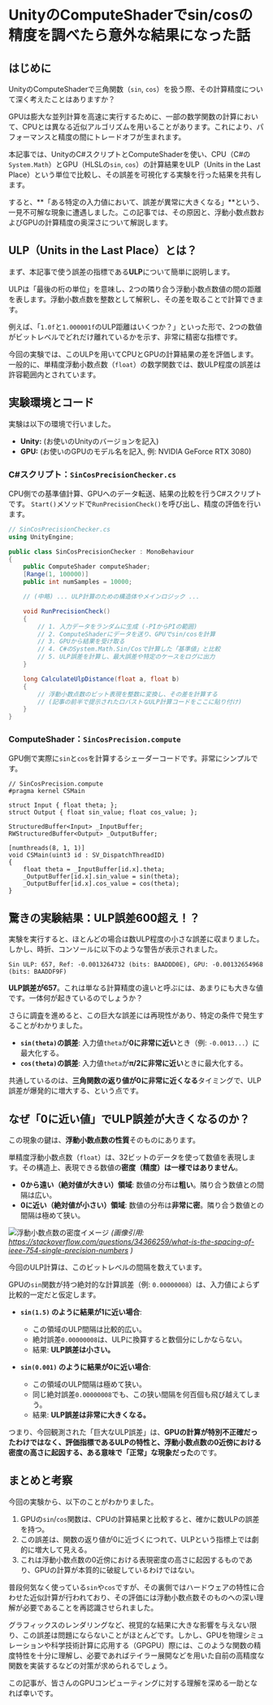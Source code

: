 
# UnityのComputeShaderでsin/cosの精度を調べたら意外な結果になった話

## はじめに

UnityのComputeShaderで三角関数（`sin`, `cos`）を扱う際、その計算精度について深く考えたことはありますか？

GPUは膨大な並列計算を高速に実行するために、一部の数学関数の計算において、CPUとは異なる近似アルゴリズムを用いることがあります。これにより、パフォーマンスと精度の間にトレードオフが生まれます。

本記事では、UnityのC#スクリプトとComputeShaderを使い、CPU（C#の`System.Math`）とGPU（HLSLの`sin`, `cos`）の計算結果をULP（Units in the Last Place）という単位で比較し、その誤差を可視化する実験を行った結果を共有します。

すると、**「ある特定の入力値において、誤差が異常に大きくなる」**という、一見不可解な現象に遭遇しました。この記事では、その原因と、浮動小数点数およびGPUの計算精度の奥深さについて解説します。

## ULP（Units in the Last Place）とは？

まず、本記事で使う誤差の指標である**ULP**について簡単に説明します。

ULPは「最後の桁の単位」を意味し、2つの隣り合う浮動小数点数値の間の距離を表します。浮動小数点数を整数として解釈し、その差を取ることで計算できます。

例えば、「`1.0f`と`1.000001f`のULP距離はいくつか？」といった形で、2つの数値がビットレベルでどれだけ離れているかを示す、非常に精密な指標です。

今回の実験では、このULPを用いてCPUとGPUの計算結果の差を評価します。一般的に、単精度浮動小数点数（`float`）の数学関数では、数ULP程度の誤差は許容範囲内とされています。

## 実験環境とコード

実験は以下の環境で行いました。

-   **Unity:** (お使いのUnityのバージョンを記入)
-   **GPU:** (お使いのGPUのモデル名を記入, 例: NVIDIA GeForce RTX 3080)

### C#スクリプト：`SinCosPrecisionChecker.cs`

CPU側での基準値計算、GPUへのデータ転送、結果の比較を行うC#スクリプトです。
`Start()`メソッドで`RunPrecisionCheck()`を呼び出し、精度の評価を行います。

```csharp
// SinCosPrecisionChecker.cs
using UnityEngine;

public class SinCosPrecisionChecker : MonoBehaviour
{
    public ComputeShader computeShader;
    [Range(1, 100000)]
    public int numSamples = 10000;

    // (中略) ... ULP計算のための構造体やメインロジック ...

    void RunPrecisionCheck()
    {
        // 1. 入力データをランダムに生成 (-PIからPIの範囲)
        // 2. ComputeShaderにデータを送り、GPUでsin/cosを計算
        // 3. GPUから結果を受け取る
        // 4. C#のSystem.Math.Sin/Cosで計算した「基準値」と比較
        // 5. ULP誤差を計算し、最大誤差や特定のケースをログに出力
    }

    long CalculateUlpDistance(float a, float b)
    {
        // 浮動小数点数のビット表現を整数に変換し、その差を計算する
        // (記事の前半で提示されたロバストなULP計算コードをここに貼り付け)
    }
}
```

### ComputeShader：`SinCosPrecision.compute`

GPU側で実際に`sin`と`cos`を計算するシェーダーコードです。非常にシンプルです。

```hlsl
// SinCosPrecision.compute
#pragma kernel CSMain

struct Input { float theta; };
struct Output { float sin_value; float cos_value; };

StructuredBuffer<Input> _InputBuffer;
RWStructuredBuffer<Output> _OutputBuffer;

[numthreads(8, 1, 1)]
void CSMain(uint3 id : SV_DispatchThreadID)
{
    float theta = _InputBuffer[id.x].theta;
    _OutputBuffer[id.x].sin_value = sin(theta);
    _OutputBuffer[id.x].cos_value = cos(theta);
}
```

## 驚きの実験結果：ULP誤差600超え！？

実験を実行すると、ほとんどの場合は数ULP程度の小さな誤差に収まりました。しかし、時折、コンソールに以下のような警告が表示されました。

```
Sin ULP: 657, Ref: -0.0013264732 (bits: BAADDD0E), GPU: -0.00132654968 (bits: BAADDF9F)
```

**ULP誤差が657**。これは単なる計算精度の違いと呼ぶには、あまりにも大きな値です。一体何が起きているのでしょうか？

さらに調査を進めると、この巨大な誤差には再現性があり、特定の条件で発生することがわかりました。

-   **`sin(theta)`の誤差**: 入力値`theta`が**0に非常に近い**とき（例: `-0.0013...`）に最大化する。
-   **`cos(theta)`の誤差**: 入力値`theta`が**π/2に非常に近い**ときに最大化する。

共通しているのは、**三角関数の返り値が0に非常に近くなる**タイミングで、ULP誤差が爆発的に増大する、という点です。

## なぜ「0に近い値」でULP誤差が大きくなるのか？

この現象の鍵は、**浮動小数点数の性質**そのものにあります。

単精度浮動小数点数（`float`）は、32ビットのデータを使って数値を表現します。その構造上、表現できる数値の**密度（精度）は一様ではありません**。

-   **0から遠い（絶対値が大きい）領域**: 数値の分布は**粗い**。隣り合う数値との間隔は広い。
-   **0に近い（絶対値が小さい）領域**: 数値の分布は**非常に密**。隣り合う数値との間隔は極めて狭い。

![浮動小数点数の密度イメージ](https://i.stack.imgur.com/h5L2d.png)
*(画像引用: https://stackoverflow.com/questions/34366259/what-is-the-spacing-of-ieee-754-single-precision-numbers )*

今回のULP計算は、このビットレベルの間隔を数えています。

GPUの`sin`関数が持つ絶対的な計算誤差（例: `0.00000008`）は、入力値によらず比較的一定だと仮定します。

-   **`sin(1.5)` のように結果が1に近い場合**:
    -   この領域のULP間隔は比較的広い。
    -   絶対誤差`0.00000008`は、ULPに換算すると数個分にしかならない。
    -   結果: **ULP誤差は小さい。**

-   **`sin(0.001)` のように結果が0に近い場合**:
    -   この領域のULP間隔は極めて狭い。
    -   同じ絶対誤差`0.00000008`でも、この狭い間隔を何百個も飛び越えてしまう。
    -   結果: **ULP誤差は非常に大きくなる。**

つまり、今回観測された「巨大なULP誤差」は、**GPUの計算が特別不正確だったわけではなく、評価指標であるULPの特性と、浮動小数点数の0近傍における密度の高さに起因する、ある意味で「正常」な現象だった**のです。

## まとめと考察

今回の実験から、以下のことがわかりました。

1.  GPUの`sin`/`cos`関数は、CPUの計算結果と比較すると、確かに数ULPの誤差を持つ。
2.  この誤差は、関数の返り値が0に近づくにつれて、ULPという指標上では劇的に増大して見える。
3.  これは浮動小数点数の0近傍における表現密度の高さに起因するものであり、GPUの計算が本質的に破綻しているわけではない。

普段何気なく使っている`sin`や`cos`ですが、その裏側ではハードウェアの特性に合わせた近似計算が行われており、その評価には浮動小数点数そのものへの深い理解が必要であることを再認識させられました。

グラフィックスのレンダリングなど、視覚的な結果に大きな影響を与えない限り、この誤差は問題にならないことがほとんどです。しかし、GPUを物理シミュレーションや科学技術計算に応用する（GPGPU）際には、このような関数の精度特性を十分に理解し、必要であればテイラー展開などを用いた自前の高精度な関数を実装するなどの対策が求められるでしょう。

この記事が、皆さんのGPUコンピューティングに対する理解を深める一助となれば幸いです。
